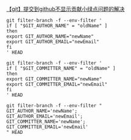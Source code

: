 [【git】提交到github不显示贡献小绿点问题的解决](https://www.cnblogs.com/zzhangyuhang/p/9896151.html)
```
git filter-branch -f --env-filter '
if [ "$GIT_AUTHOR_NAME" = "oldName" ]
then
export GIT_AUTHOR_NAME="newName"
export GIT_AUTHOR_EMAIL="newEmail"
fi
' HEAD
 
git filter-branch -f --env-filter '
if [ "$GIT_COMMITTER_NAME" = "oldName" ]
then
export GIT_COMMITTER_NAME="newName"
export GIT_COMMITTER_EMAIL="newEmail"
fi
' HEAD
```
```
git filter-branch -f --env-filter "
GIT_AUTHOR_NAME='newName';
GIT_AUTHOR_EMAIL='newEmail';
GIT_COMMITTER_NAME='newName';
GIT_COMMITTER_EMAIL='newEmail'
" HEAD
```